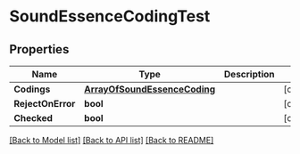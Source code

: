 # SoundEssenceCodingTest

## Properties

Name | Type | Description | Notes
------------ | ------------- | ------------- | -------------
**Codings** | [**ArrayOfSoundEssenceCoding**](array_of_sound_essence_coding.md) |  | [optional] 
**RejectOnError** | **bool** |  | [optional] 
**Checked** | **bool** |  | [optional] 

[[Back to Model list]](../README.md#documentation-for-models) [[Back to API list]](../README.md#documentation-for-api-endpoints) [[Back to README]](../README.md)


